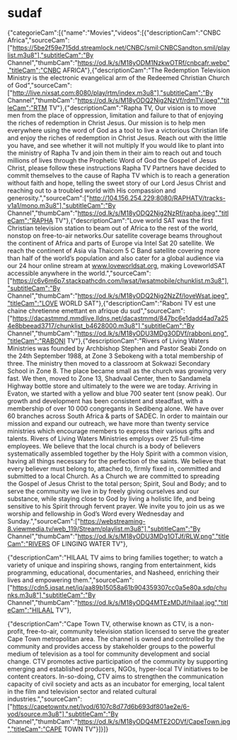# sudaf
{"categorieCam":[{"name":"Movies","videos":[{"descriptionCam":"CNBC Africa","sourceCam":["https://5be2f59e715dd.streamlock.net/CNBC/smil:CNBCSandton.smil/playlist.m3u8"],"subtitleCam":"By Channel","thumbCam":"https://od.lk/s/M18yODM1NzkwOTRf/cnbcafr.webp","titleCam":"CNBC AFRICA"},{"descriptionCam":"The Redemption Television Ministry is the electronic evangelical arm of the Redeemed Christian Church of God","sourceCam":["http://live.nixsat.com:8080/play/rtm/index.m3u8"],"subtitleCam":"By Channel","thumbCam":"https://od.lk/s/M18yODQ2Njg2NzVf/rdmTV.jpeg","titleCam":"RTM TV"},{"descriptionCam":"Rapha TV, Our vision is to move men from the place of oppression, limitation and failure to that of enjoying the riches of redemption in Christ Jesus. Our mission is to help men everywhere using the word of God as a tool to live a victorious Christian life and enjoy the riches of redemption in Christ Jesus. Reach out with the little you have, and see whether it will not multiply If you would like to plant into the ministry of Rapha Tv and join them in their aim to reach out and touch millions of lives through the Prophetic Word of God the Gospel of Jesus Christ, please follow these instructions Rapha TV Partners have decided to commit themselves to the cause of Rapha TV which is to reach a generation without faith and hope, telling the sweet story of our Lord Jesus Christ and reaching out to a troubled world with His compassion and generosity.","sourceCam":["http://104.156.254.229:8080/RAPHATV/tracks-v1a1/mono.m3u8"],"subtitleCam":"By Channel","thumbCam":"https://od.lk/s/M18yODQ2Njg2NzRf/rapha.jpeg","titleCam":"RAPHA TV"},{"descriptionCam":"Love world SAT was the first Christian television station to beam out of Africa to the rest of the world, nonstop on free-to-air networks.Our satellite coverage beams throughout the continent of Africa and parts of Europe via Intel Sat 20 satellite. We reach the continent of Asia via Thaicom 5 C Band satellite covering more than half of the world’s population and also cater for a global audience via our 24 hour online stream at www.loveworldsat.org, making LoveworldSAT accessible anywhere in the world.","sourceCam":["https://c6v6m6p7.stackpathcdn.com/lwsat/lwsatmobile/chunklist.m3u8"],"subtitleCam":"By Channel","thumbCam":"https://od.lk/s/M18yODQ2Njg2NzZf/loveWsat.jpeg","titleCam":"LOVE WORLD SAT"},{"descriptionCam":"Raboni TV est une chaine chretienne emettant en afrique du sud","sourceCam":["https://dacastmmd.mmdlive.lldns.net/dacastmmd/847bc6e1dadd4ad7a254e8bbeead3717/chunklist_b4628000.m3u8"],"subtitleCam":"By Channel","thumbCam":"https://od.lk/s/M18yODU3MDg3ODVf/rabboni.png","titleCam":"RABONI TV"},{"descriptionCam":"Rivers of Living Waters Ministries was founded by Archbishop Stephen and Pastor Seabi Zondo on the 24th September 1988, at Zone 3 Sebokeng with a total membership of three. The ministry then moved to a classroom at Sokwazi Secondary School in Zone 8. The place became small as the church was growing very fast. We then, moved to Zone 13, Shadvaal Center, then to Sandamela Highway bottle store and ultimately to the were we are today. Arriving in Evaton, we started with a yellow and blue 700 seater tent (snow peak). Our growth and development has been consistent and steadfast, with a membership of over 10 000 congregants in Sedibeng alone. We have over 60 branches across South Africa & parts of SADEC. In order to maintain our mission and expand our outreach, we have more than twenty service ministries which encourage members to express their various gifts and talents. Rivers of Living Waters Ministries employs over 25 full-time employees. We believe that the local church is a body of believers systematically assembled together by the Holy Spirit with a common vision, having all things necessary for the perfection of the saints. We believe that every believer must belong to, attached to, firmly fixed in, committed and submitted to a local Church. As a Church we are committed to spreading the Gospel of Jesus Christ to the total person; Spirit, Soul and Body; and to serve the community we live in by freely giving ourselves and our substance, while staying close to God by living a holistic life, and being sensitive to his Spirit through fervent prayer. We invite you to join us as we worship and fellowship in God’s Word every Wednesday and Sunday.","sourceCam":["https://webstreaming-8.viewmedia.tv/web_119/Stream/playlist.m3u8"],"subtitleCam":"By Channel","thumbCam":"https://od.lk/s/M18yODU3MDg1OTJf/RLW.png","titleCam":"RIVERS OF LINGING WATER TV"},

{"descriptionCam":"HILAAL TV aims to bring families together; to watch a variety of unique and inspiring shows, ranging from entertainment, kids programming, educational, documentaries, and Nasheed, enriching their lives and empowering them.","sourceCam":["https://cdn5.iqsat.net/iq/aa89b15058a61b904359307cc0a5e80a.sdp/chunks.m3u8"],"subtitleCam":"By Channel","thumbCam":"https://od.lk/s/M18yODQ4MTEzMDJf/hilaal.jpg","titleCam":"HILAAL TV"},

{"descriptionCam":"Cape Town TV, otherwise known as CTV, is a non-profit, free-to-air, community television station licensed to serve the greater Cape Town metropolitan area. The channel is owned and controlled by the community and provides access by stakeholder groups to the powerful medium of television as a tool for community development and social change. CTV promotes active participation of the community by supporting emerging and established producers, NGOs, hyper-local TV initiatives to be content creators. In-so-doing, CTV aims to strengthen the communication capacity of civil society and acts as an incubator for emerging, local talent in the film and television sector and related cultural industries.","sourceCam":["https://capetowntv.net/lvod/6107c8d77d6b693df801ae2e/6-vod/source.m3u8"],"subtitleCam":"By Channel","thumbCam":"https://od.lk/s/M18yODQ4MTE2ODVf/CapeTown.jpg","titleCam":"CAPE TOWN TV"}]}]}
